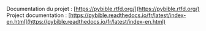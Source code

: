 Documentation du projet :
[https://pybible.rtfd.org/](https://pybible.rtfd.org/)  
Project documentation : [https://pybible.readthedocs.io/fr/latest/index-en.html](https://pybible.readthedocs.io/fr/latest/index-en.html)